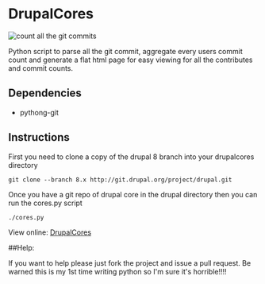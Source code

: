 # DrupalCores
![count all the git commits](https://github.com/ericduran/drupalcores/raw/pystart/img.jpg)


Python script to parse all the git commit, aggregate every users commit count and generate
a flat html page for easy viewing for all the contributes and commit counts.


## Dependencies

* pythong-git

## Instructions
First you need to clone a copy of the drupal 8 branch into your drupalcores directory
    
    git clone --branch 8.x http://git.drupal.org/project/drupal.git

Once you have a git repo of drupal core in the drupal directory then you can run the cores.py script
    
    ./cores.py


View online:
 [DrupalCores](http://ericduran.co/drupalcores/)
 

##Help:

If you want to help please just fork the project and issue a pull request. Be warned this is my 1st time writing python so I'm sure it's horrible!!!!
